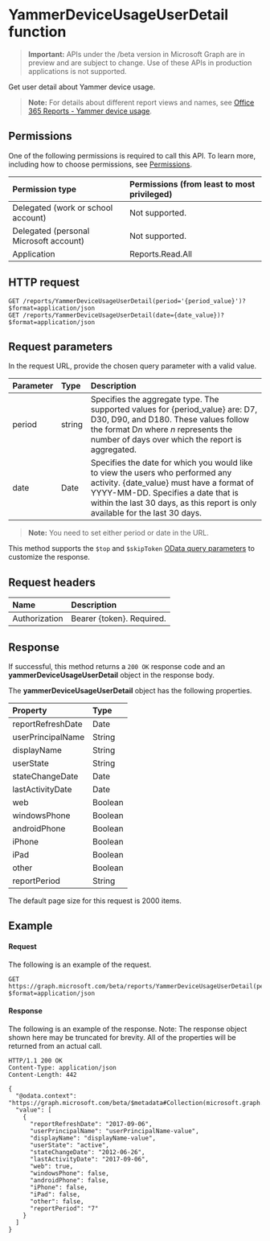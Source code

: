 # YammerDeviceUsageUserDetail function

> **Important:** APIs under the /beta version in Microsoft Graph are in preview and are subject to change. Use of these APIs in production applications is not supported.

Get user detail about Yammer device usage.

> **Note:** For details about different report views and names, see [Office 365 Reports - Yammer device usage](https://support.office.com/client/Yammer-device-usage-b793ffdd-effa-43d0-849a-b1ca2e899f38).

## Permissions

One of the following permissions is required to call this API. To learn more, including how to choose permissions, see [Permissions](../../../concepts/permissions_reference.md).

| Permission type                        | Permissions (from least to most privileged) |
| :------------------------------------- | :--------------------------------------- |
| Delegated (work or school account)     | Not supported.                           |
| Delegated (personal Microsoft account) | Not supported.                           |
| Application                            | Reports.Read.All                         |

## HTTP request

<!-- { "blockType": "ignored" } -->

```http
GET /reports/YammerDeviceUsageUserDetail(period='{period_value}')?$format=application/json
GET /reports/YammerDeviceUsageUserDetail(date={date_value})?$format=application/json
```

## Request parameters

In the request URL, provide the chosen query parameter with a valid value.

| Parameter | Type   | Description                              |
| :-------- | :----- | :--------------------------------------- |
| period    | string | Specifies the aggregate type. The supported values for {period_value} are: D7, D30, D90, and D180. These values follow the format D*n* where *n* represents the number of days over which the report is aggregated. |
| date      | Date   | Specifies the date for which you would like to view the users who performed any activity. {date_value} must have a format of YYYY-MM-DD. Specifies a date that is within the last 30 days, as this report is only available for the last 30 days. |

> **Note:** You need to set either period or date in the URL.

This method supports the `$top` and `$skipToken` [OData query parameters](../../../concepts/query_parameters.md) to customize the response.

## Request headers

| Name          | Description               |
| :------------ | :------------------------ |
| Authorization | Bearer {token}. Required. |

## Response

If successful, this method returns a `200 OK` response code and an **yammerDeviceUsageUserDetail** object in the response body.

The **yammerDeviceUsageUserDetail** object has the following properties.

| Property          | Type    |
| :---------------- | :------ |
| reportRefreshDate | Date    |
| userPrincipalName | String  |
| displayName       | String  |
| userState         | String  |
| stateChangeDate   | Date    |
| lastActivityDate  | Date    |
| web               | Boolean |
| windowsPhone      | Boolean |
| androidPhone      | Boolean |
| iPhone            | Boolean |
| iPad              | Boolean |
| other             | Boolean |
| reportPeriod      | String  |

The default page size for this request is 2000 items.

## Example

#### Request

The following is an example of the request.

```http
GET https://graph.microsoft.com/beta/reports/YammerDeviceUsageUserDetail(period='D7')?$format=application/json
```

#### Response

The following is an example of the response.
Note: The response object shown here may be truncated for brevity. All of the properties will be returned from an actual call.

```http
HTTP/1.1 200 OK
Content-Type: application/json
Content-Length: 442

{
  "@odata.context": "https://graph.microsoft.com/beta/$metadata#Collection(microsoft.graph.yammerDeviceUsageUserDetail)", 
  "value": [
    {
      "reportRefreshDate": "2017-09-06", 
      "userPrincipalName": "userPrincipalName-value", 
      "displayName": "displayName-value", 
      "userState": "active", 
      "stateChangeDate": "2012-06-26", 
      "lastActivityDate": "2017-09-06", 
      "web": true, 
      "windowsPhone": false, 
      "androidPhone": false, 
      "iPhone": false, 
      "iPad": false, 
      "other": false, 
      "reportPeriod": "7"
    }
  ]
}
```
